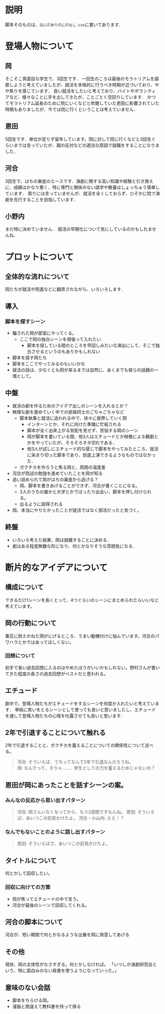 # 説明
脚本そのものは、`瓜に爪あり爪に爪なし.csv`に書いてあります．

# 登場人物について

## 岡
そこそこ真面目な学生で、3回生です．
一回生のころは最後のモラトリアムを謳歌しようと考えていましたが、就活を本格的に行うべき時期が近づいており、やや焦りを感じています．
良い就活をしたいと考えており、バイトやボランティアなど、様々なことに手を出してきたが、ことごとく空回りしています．
かつてモラトリアム延長のために院にいくなどと吹聴していた恩田に影響されていた時期もありましたが、今では院に行くということは考えていません．

## 恩田
5回生です．単位が足りず留年しています。岡に対して院に行くなどと3回生ぐらいまでは言っていたが、親の反対などの適当な原因で就職をすることになりました．

## 河合
3回生で、はちの巣座のエースです．演劇に関する高い知識や経験と引き換えに、成績はかなり悪く、特に専門と関係のない語学や教養はしょっちゅう落単しています．
周りには言っていませんが、就活を全くしておらず、ひそかに院で演劇を先行することを目指しています．

## 小野内
まだ特に決めていません．
就活の早期化について気にしているのかもしれませんね．

# プロットについて
## 全体的な流れについて
岡たちが就活や院進などに翻弄されながら、いろいろします．

## 導入
### 脚本を探すシーン
- 騙された岡が部室にやってくる。
    - ここで岡の独白シーンを頑張って入れたい
        - 脚本を探している間のところを早回しみたいな演出にして、そこで独白させるというのもありかもしれない
- 脚本を探す岡たち
- 脚本をここでやってみるのもいいかな
- 就活の話は、少なくとも岡が来るまでは自然に、あくまでも彼らの話題の一環として。

## 中盤
- 就活の劇を作るためのアイデア出しのシーンを入れるとか？
- 無理な劇を進めていく中での部員同士のごちゃごちゃなど
    - 脚本執筆と就活に追われる中で、徐々に疲弊していく岡
        - インターンとか、それに向けた準備に忙殺される
        - 脚本が全く出来上がる気配を見せず、苦悩する岡のシーン
        - 岡が脚本を書いている間、他3人はエチュードとか映像による観劇とかをやっていたが、そろそろネタ切れである．
        - 他3人が試しにエチュード的な感じで脚本をやってみたところ、就活に染まり切った脚本であり、到底上演できるようなものではなかった．
    - ガクチカを作ろうと焦る岡と、周囲の温度差
- 河合が院試の勉強を進めていたことを岡が知る
- 追い詰められて岡がはちの巣座から逃げる？
    - 岡、脚本を書きあげることができず、河合が書くことになる。
    - 3人のうちの誰かと大学とかでばったり出会い、脚本を押し付けられる。
    - 出るように説得される
- 岡、本当にやりたかったことが就活ではなく部活だったと気づく。

## 終盤
- いろいろ考えた結果、岡は就職することに決める．
- 劇はある程度無難な形になり、何とかなりそうな雰囲気になる．

# 断片的なアイデアについて
## 構成について
できるだけ1シーンを長くとって、4つぐらいのシーンにまとめられたらいいなと考えています。

## 岡の行動について
重圧に耐えかねた岡がにげるところ、うまい動機付けに悩んでいます。河合のパワハラとかではあってほしくない。

### 回想について
初手で長い過去回想に入るのはやめたほうがいいかもしれない。野村さんが書いてきた程度の長さの過去回想がベストだと思われる。

## エチュード
劇中で、登場人物たちがエチュードをするシーンを何度か入れたいと考えています．
単純に笑いをとるシーンとして使っても良いと思いましたし、エチュードを通して登場人物たちの心情を吐露させても良いと思います．

## 2年で引退することについて触れる
2年で引退することと、ガクチカを蓄えることについての関係性について述べる。
>河合: そういえば、うちってなんで2年で引退なんだろうね。<br>
>岡: なんでって、そりゃ……、学生としての力を蓄えるためじゃないの？
>

## 恩田が岡にあったことを話すシーンの案。
### みんなの反応から思い出すパターン
>河合: 岡さんいなくなってから、もう2週間ですもんね。
>恩田: そういえば、あいつこの前見かけたよ。
>河合・小山内: ええ！？

### なんでもないことのように話し出すパターン
>恩田: そういえばさ、あいつこの前見かけたよ。
>

## タイトルについて
何とかして回収したい。
### 回収に向けての方策
- 岡が焦ってエチュードの中で言う。
- 河合が最後のシーンで回収してくれる。

## 河合の脚本について
河合が、短い期間で何とかなるような出番を岡に用意してあげる

## その他
現状、岡の主体性がなさすぎる。何とかしなければ。
「いつしか演劇研究会という、特に面白みのない肩書を使うようになっていった。」

## 意味のない会話
- 脚本をちらける岡。
- 漫画と間違えて教科書を持って帰る
